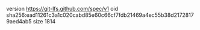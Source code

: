 version https://git-lfs.github.com/spec/v1
oid sha256:ead11261c3a1c020cabd85e60c66cf7fdb21469a4ec55b38d21728179aed4ab5
size 1814
